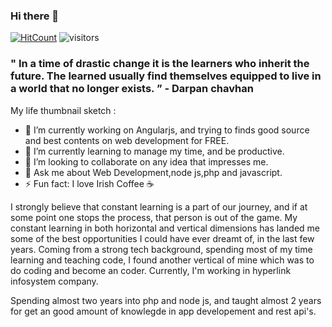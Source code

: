 ### Hi there 👋

[![HitCount](http://hits.dwyl.com/daps10/daps10.svg)](http://hits.dwyl.com/daps10/daps10)
![visitors](https://visitor-badge.laobi.icu/badge?page_id=page.id)

<!--
**daps10/daps10** is a ✨ _special_ ✨ repository because its `README.md` (this file) appears on your GitHub profile.
-->
### " In a time of drastic change it is the learners who inherit the future. The learned usually find themselves equipped to live in a world that no longer exists. ” - Darpan chavhan

My life thumbnail sketch :

- 🔭 I’m currently working on Angularjs, and trying to finds good source and best contents on web development for FREE.
- 🌱 I’m currently learning to manage my time, and be productive.
- 👯 I’m looking to collaborate on any idea that impresses me.
- 💬 Ask me about Web Development,node js,php and javascript.
- ⚡ Fun fact: I love Irish Coffee ☕

I strongly believe that constant learning is a part of our journey, and if at some point one stops the process, that person is out of the game. My constant learning in both horizontal and vertical dimensions has landed me some of the best opportunities I could have ever dreamt of, in the last few years. Coming from a strong tech background, spending most of my time learning and teaching code, I found another vertical of mine which was to do coding and become an coder. Currently, I'm working in hyperlink infosystem company.

Spending almost two years into php and node js, and taught almost 2 years for get an good amount of knowlegde in app developement and rest api's.
